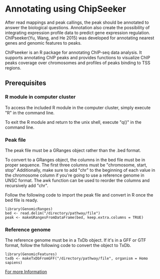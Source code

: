 # Annotating using ChipSeeker

After read mappings and peak callings, the peak should be annotated to answer the biological questions. 
Annotation also create the possibility of integrating expression profile data to predict gene expression regulation. 
ChIPseeker(Yu, Wang, and He 2015) was developed for annotating nearest genes and genomic features to peaks. 

ChIPseeker is an R package for annotating ChIP-seq data analysis. 
It supports annotating ChIP peaks and provides functions to visualize ChIP peaks coverage over chromosomes and profiles of peaks binding to TSS regions.

## Prerequisites
### R module in computer cluster
To access the included R module in the computer cluster, simply execute "R" in the command line.

To exit the R module and return to the unix shell, execute "q()" in the command line.

### Peak file
The peak file must be a GRanges object rather than the .bed format. 

To convert to a GRanges object, the columns in the bed file must be in proper sequence.
The first three columns must be "chromosome, start, stop"
Additionally, make sure to add "chr" to the beginning of each value in the chromosome column if you're going to use a reference genome in UNSC format.
The awk function can be used to reorder the columns and recursively add "chr".

Follow the following code to import the peak file and convert in R once the bed file is ready.

```
library(GenomicRanges)
bed <- read.delim("/directory/pathway/file")
peak <- makeGRangesFromDataFrame(bed, keep.extra.columns = TRUE)
```

### Reference genome
The reference genome must be in a TxDb object.
If it's in a GFF or GTF format, follow the following code to convert the object to TxDb.

```
library(GenomicFeatures)
txdb <- makeTxDbFromGFF("/directory/pathway/file", organism = Homo sapiens)
```




[For more Information](https://www.bioconductor.org/packages/release/bioc/vignettes/ChIPseeker/inst/doc/ChIPseeker.html)
